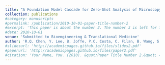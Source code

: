 ```yaml
---
title: "A Foundation Model Cascade for Zero-Shot Analysis of Microscopy Images in Cell Therapy Manufacturing"
collection: publications
#category: manuscripts
#permalink: /publication/2010-10-01-paper-title-number-2
#excerpt: 'This paper is about the number 2. The number 3 is left for future work.'
#date: 2010-10-01
venue: 'Submitted to Bioengineering & Translational Medicine'
author: 'R.Q. Chen, Y. Lee, B. Joffe, P.C. Costa, C. Filan, B. Wang, S. Balakirsky, F. Robles, K. Roy, J. Li, '
#slidesurl: 'http://academicpages.github.io/files/slides2.pdf'
#paperurl: 'http://academicpages.github.io/files/paper2.pdf'
#citation: 'Your Name, You. (2010). &quot;Paper Title Number 2.&quot; <i>Journal 1</i>. 1(2).'
---
```

